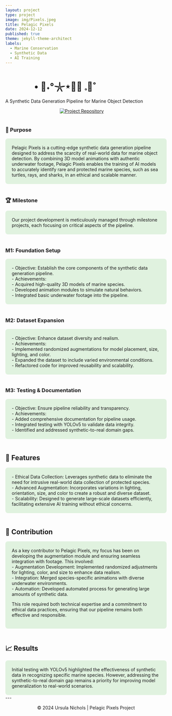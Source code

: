 ```yaml
---
layout: project
type: project
image: img/Pixels.jpeg
title: Pelagic Pixels
date: 2024-12-12
published: true
theme: jekyll-theme-architect
labels:
  - Marine Conservation
  - Synthetic Data
  - AI Training
---
```

<style>
  .container1 {
    background-color: #e0f2df;
    padding: 20px;
    border-radius: 8px;
  }
  </style>
<h1 style="margin-left: 90px;">• 🌊˖°𓇼⋆🐋🐚 𓈒🫧˚</h1>
<p>A Synthetic Data Generation Pipeline for Marine Object Detection</p>
<div>
    <a style="margin-left: 170px;" href="https://github.com/unichols/Pelagic-Pixels"><img src="https://img.shields.io/badge/Repository-GitHub-e0f2df.svg" alt="Project Repository"></a>
</div>
<br>

### 🎯 Purpose

<div class="container1">
Pelagic Pixels is a cutting-edge synthetic data generation pipeline designed to address the scarcity of real-world data for marine object detection. By combining 3D model animations with authentic underwater footage, Pelagic Pixels enables the training of AI models to accurately identify rare and protected marine species, such as sea turtles, rays, and sharks, in an ethical and scalable manner.
</div>
<br>

### 🏆 Milestone

<div class="container1">
Our project development is meticulously managed through milestone projects, each focusing on critical aspects of the pipeline.
</div>
<br>

### M1: Foundation Setup
<div class="container1">
- Objective: Establish the core components of the synthetic data generation pipeline.<br>
- Achievements:<br>
  - Acquired high-quality 3D models of marine species.<br>
  - Developed animation modules to simulate natural behaviors.<br>
  - Integrated basic underwater footage into the pipeline.
</div>
<br>

### M2: Dataset Expansion
<div class="container1">
- Objective: Enhance dataset diversity and realism.<br>
- Achievements:<br>
  - Implemented randomized augmentations for model placement, size, lighting, and color.<br>
  - Expanded the dataset to include varied environmental conditions.<br>
  - Refactored code for improved reusability and scalability.
</div>
<br>

### M3: Testing & Documentation
<div class="container1">
- Objective: Ensure pipeline reliability and transparency.<br>
- Achievements:<br>
  - Added comprehensive documentation for pipeline usage.<br>
  - Integrated testing with YOLOv5 to validate data integrity.<br>
  - Identified and addressed synthetic-to-real domain gaps.
</div>
<br>

## 🌟 Features
<div class="container1">
- Ethical Data Collection: Leverages synthetic data to eliminate the need for intrusive real-world data collection of protected species.<br>
- Advanced Augmentation: Incorporates variations in lighting, orientation, size, and color to create a robust and diverse dataset.<br>
- Scalability: Designed to generate large-scale datasets efficiently, facilitating extensive AI training without ethical concerns.
</div>
<br>

## 🤝 Contribution
<div class="container1">
As a key contributor to Pelagic Pixels, my focus has been on developing the augmentation module and ensuring seamless integration with footage. This involved:<br>
- Augmentation Development: Implemented randomized adjustments for lighting, color, and size to enhance data realism.<br>
- Integration: Merged species-specific animations with diverse underwater environments.<br>
- Automation: Developed automated process for generating large amounts of synthetic data.<br>

This role required both technical expertise and a commitment to ethical data practices, ensuring that our pipeline remains both effective and responsible.
</div>
<br>

## 📈 Results
<div class="container1">
Initial testing with YOLOv5 highlighted the effectiveness of synthetic data in recognizing specific marine species. However, addressing the synthetic-to-real domain gap remains a priority for improving model generalization to real-world scenarios.
</div>
---

<div align="center">
  <p>© 2024 Ursula Nichols | Pelagic Pixels Project</p>
</div>
